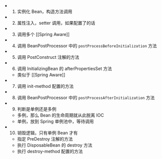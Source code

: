 -
  1. 实例化 Bean，构造方法调用
-
  2. 属性注入，setter 调用，如果配置了的话
-
  3. 调用多个 [[Spring Aware]]
-
  4. 调用 BeanPostProcessor 中的 `postProcessBeforeInitialization` 方法
-
  5. 调用 PostConstruct 注解的方法
-
  6. 调用 InitializingBean 的 afterPropertiesSet 方法
	- 类似于 [[Spring Aware]]
-
  7. 调用 init-method 配置的方法
-
  8. 调用 BeanPostProcessor 中的 `postProcessAfterInitialization` 方法
-
  9. 判断是单例还是多例
	- 多例，那么 Bean 的生命周期就从此脱离 IOC
	- 单例，放到 Spring 单例池中，等待调用
-
  10. 销毁逻辑，只有单例 Bean 才有
	- 指定 PreDestroy 注解的方法
	- 执行 DisposableBean 的 destroy 方法
	- 执行 destroy-method 配置的方法